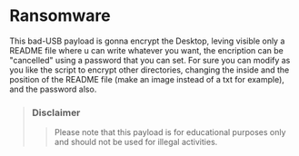 # Ransomware

This bad-USB payload is gonna encrypt the Desktop, leving visible only a README file where u can write whatever you want, the encription can be "cancelled" using a password that you can set.
For sure you can modify as you like the script to encrypt other directories, changing the inside and the position of the README file (make an image instead of a txt for example), and the password also.

> ### Disclaimer
>> Please note that this payload is for educational purposes only and should not be used for illegal activities.
